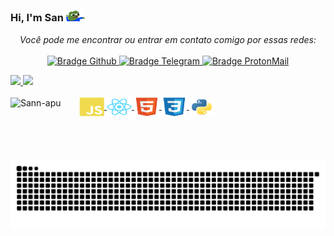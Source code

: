 ### Hi, I'm San <img src="https://github.com/SanNw/SanNw/blob/main/.github/images/64CQ5cH.gif" width="30px"></h2>
  
  <p align="center">
    <i>Você pode me encontrar ou entrar em contato comigo por essas redes:</i>
    <br/><br/>
    <a href="https://github.com/SanNw" target="_blank">
        <img src="https://img.shields.io/badge/-Github-000?logo=github&style=flat&logoColor=white" alt="Bradge Github" />
    </a>
    <a href="https://t.me/Sannwe" target="_blank">
        <img src="https://img.shields.io/badge/-Telegram-2CA5E0?logo=telegram&style=flat&logoColor=white" alt="Bradge Telegram" />
    </a>
    <a href="mailto:sannwe@protonmail.com" target="_blank">
        <img src="https://img.shields.io/badge/-ProtonMail-8B89CC?logo=protonmail&style=flat&logoColor=white" alt="Bradge ProtonMail" />
    </a>
  </p>
   <div>
    <a href="https://github.com/SanNw">
    <img height="180em" src="https://github-readme-stats.vercel.app/api?username=SanNw&show_icons=true&theme=dracula&include_all_commits=true&count_private=true"/>
    <img height="180em" src="https://github-readme-stats.vercel.app/api/top-langs/?username=SanNw&layout=compact&langs_count=7&theme=dracula"/>
  </div>

  <div style="display: inline_block"><br>
  <img align="center" alt="Sann-Js" height="30" width="40" src="https://raw.githubusercontent.com/devicons/devicon/master/icons/javascript/javascript-plain.svg">
  <img align="center" alt="Sann-React" height="30" width="40" src="https://raw.githubusercontent.com/devicons/devicon/master/icons/react/react-original.svg">
  <img align="center" alt="Sann-HTML" height="30" width="40" src="https://raw.githubusercontent.com/devicons/devicon/master/icons/html5/html5-original.svg">
  <img align="center" alt="Sann-CSS" height="30" width="40" src="https://raw.githubusercontent.com/devicons/devicon/master/icons/css3/css3-original.svg">
  <img align="center" alt="Sann-Python" height="30" width="40" src="https://raw.githubusercontent.com/devicons/devicon/master/icons/python/python-original.svg">
  <img align="left"   alt="Sann-apu" height="100" width="110"  src="https://c.tenor.com/ZmZ7UKIc0soAAAAC/anonymous-anonymous-bites-back.gif">
</div>

 
 <div>
  
   ![Snake animation](https://github.com/SanNw/SanNw/blob/output/github-contribution-grid-snake.svg)
 </div>
